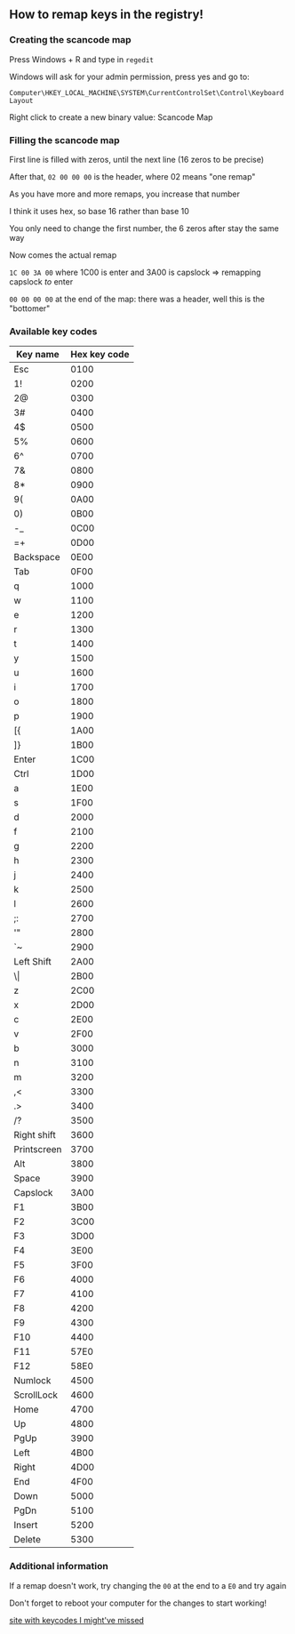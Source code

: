 ## How to remap keys in the registry!

### Creating the scancode map

Press Windows + R and type in `regedit`

Windows will ask for your admin permission, press yes and go to:

`Computer\HKEY_LOCAL_MACHINE\SYSTEM\CurrentControlSet\Control\Keyboard Layout`

Right click to create a new binary value: Scancode Map

### Filling the scancode map

First line is filled with zeros, until the next line (16 zeros to be precise)

After that, `02 00 00 00` is the header, where 02 means "one remap"

As you have more and more remaps, you increase that number

I think it uses hex, so base 16 rather than base 10

You only need to change the first number, the 6 zeros after stay the same way

Now comes the actual remap

`1C 00 3A 00` where 1C00 is enter and 3A00 is capslock => remapping capslock *to* enter

`00 00 00 00` at the end of the map: there was a header, well this is the "bottomer"

### Available key codes

|    Key name | Hex key code |
|    -------- | ------------ |
|         Esc | 0100         |
|          1! | 0200         |
|          2@ | 0300         |
|          3# | 0400         |
|          4$ | 0500         |
|          5% | 0600         |
|          6^ | 0700         |
|          7& | 0800         |
|          8* | 0900         |
|          9( | 0A00         |
|          0) | 0B00         |
|          -_ | 0C00         |
|          =+ | 0D00         |
|   Backspace | 0E00         |
|         Tab | 0F00         |
|           q | 1000         |
|           w | 1100         |
|           e | 1200         |
|           r | 1300         |
|           t | 1400         |
|           y | 1500         |
|           u | 1600         |
|           i | 1700         |
|           o | 1800         |
|           p | 1900         |
|         \[{ | 1A00         |
|          ]} | 1B00         |
|       Enter | 1C00         |
|        Ctrl | 1D00         |
|           a | 1E00         |
|           s | 1F00         |
|           d | 2000         |
|           f | 2100         |
|           g | 2200         |
|           h | 2300         |
|           j | 2400         |
|           k | 2500         |
|           l | 2600         |
|          ;: | 2700         |
|          '" | 2800         |
|          `~ | 2900         |
|  Left Shift | 2A00         |
|         \\\|| 2B00         |
|           z | 2C00         |
|           x | 2D00         |
|           c | 2E00         |
|           v | 2F00         |
|           b | 3000         |
|           n | 3100         |
|           m | 3200         |
|          ,< | 3300         |
|          .> | 3400         |
|          /? | 3500         |
| Right shift | 3600         |
| Printscreen | 3700         |
|         Alt | 3800         |
|       Space | 3900         |
|    Capslock | 3A00         |
|          F1 | 3B00         |
|          F2 | 3C00         |
|          F3 | 3D00         |
|          F4 | 3E00         |
|          F5 | 3F00         |
|          F6 | 4000         |
|          F7 | 4100         |
|          F8 | 4200         |
|          F9 | 4300         |
|         F10 | 4400         |
|         F11 | 57E0         |
|         F12 | 58E0         |
|     Numlock | 4500         |
|  ScrollLock | 4600         |
|        Home | 4700         |
|          Up | 4800         |
|        PgUp | 3900         |
|        Left | 4B00         |
|       Right | 4D00         |
|         End | 4F00         |
|        Down | 5000         |
|        PgDn | 5100         |
|      Insert | 5200         |
|      Delete | 5300         |

### Additional information

If a remap doesn't work, try changing the `00` at the end to a `E0` and try again

Don't forget to reboot your computer for the changes to start working!

[site with keycodes I might've missed](https://www.technewstoday.com/how-to-remap-keyboard-keys/)
